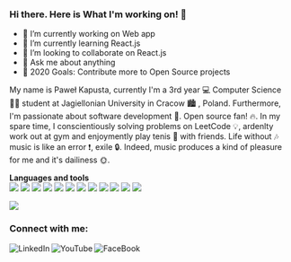 ### Hi there. Here is What I'm working on! 👋

- 🔭 I’m currently working on Web app
- 🌱 I’m currently learning React.js
- 👯 I’m looking to collaborate on React.js
- 💬 Ask me about anything
- :goal_net: 2020 Goals: Contribute more to Open Source projects

My name is Paweł Kapusta, currently I'm a 3rd year :computer: Computer Science :man_student: student at Jagiellonian University in Cracow :cityscape: , Poland.
Furthermore, I'm passionate about software development :gem:. Open source fan! :fire:. In my spare time, I conscientiously solving problems on LeetCode :bulb:, ardenlty work out at gym and enjoymently play tenis :tennis: with friends. Life without :notes: music is like an error :exclamation:, exile :lock:. Indeed, music produces a kind of pleasure for me and it's dailiness :sun_with_face:.

<b>Languages and tools</b><br>
<img src="https://user-images.githubusercontent.com/61249196/96372155-f08be080-1165-11eb-9d97-ec09a05c16b7.png" >
<img src="https://user-images.githubusercontent.com/61249196/96372334-a820f280-1166-11eb-9b86-3fd7cc04aa12.png" >
<img src="https://user-images.githubusercontent.com/61249196/96372348-b242f100-1166-11eb-8a81-4f495a9b5640.png" >
<img src="https://user-images.githubusercontent.com/61249196/96372363-be2eb300-1166-11eb-9419-3b9b053eebad.png" >
<img src="https://user-images.githubusercontent.com/61249196/96372631-03071980-1168-11eb-9587-d2af223de8da.png" >
<img src="https://user-images.githubusercontent.com/61249196/96372620-f4206700-1167-11eb-8cd1-d29e78d6e9f7.png" >
<img src="https://user-images.githubusercontent.com/61249196/96372644-174b1680-1168-11eb-98e0-ff97780c3a10.png" > <!--<img src="https://user-images.githubusercontent.com/61249196/96372663-25993280-1168-11eb-9ae2-33ad70189cd7.png" > -->
<img src="https://user-images.githubusercontent.com/61249196/96372435-05b53f00-1167-11eb-9f5c-19000e5d22eb.png" >
<img src="https://user-images.githubusercontent.com/61249196/96372394-de5e7200-1166-11eb-88d1-a8c1cb519bae.png" >
<img src="https://user-images.githubusercontent.com/61249196/96372421-f7672300-1166-11eb-9428-6fd65915deab.png" >
<img src="https://user-images.githubusercontent.com/61249196/96372683-3e094d00-1168-11eb-8e27-14403d0347e0.png" >
<img src="https://user-images.githubusercontent.com/61249196/96372691-4cefff80-1168-11eb-8c2a-956a943fdfd5.png" >

<img src="https://github-readme-stats.vercel.app/api?username=PawelKapusta&&show_icons=true&title_color=ffffff&icon_color=bb2acf&text_color=daf7dc&bg_color=151515"/>

### Connect with me:
[<img align="left" alt="LinkedIn" src="https://user-images.githubusercontent.com/61249196/96376975-63a35000-1182-11eb-827e-64c0848ae42e.png" />][linkedin]
[<img align="left" alt="YouTube" src="https://user-images.githubusercontent.com/61249196/96376992-774eb680-1182-11eb-88e0-7db23921da9b.png"/>][youtube]
[<img align="left" alt="FaceBook" src="https://user-images.githubusercontent.com/61249196/96377017-b7159e00-1182-11eb-936e-cd3c9c51205b.png"/>][facebook]

[youtube]: https://www.youtube.com/channel/UCulp9rimI0x3rUUyDTgW0EQ/featured?view_as=subscriber
[linkedin]: https://www.linkedin.com/in/pawe%C5%82-kapusta-816ab11a5/
[facebook]: https://www.facebook.com/pawel.kapusta.50
